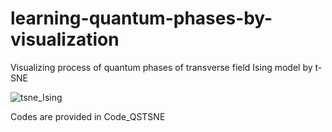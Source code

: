 # learning-quantum-phases-by-visualization
Visualizing process of quantum phases of transverse field Ising model by t-SNE 

![tsne_Ising](https://github.com/yangyuan16/learning-quantum-phass-by-visualization/blob/master/tsne_Ising.gif)

Codes are provided in Code_QSTSNE
